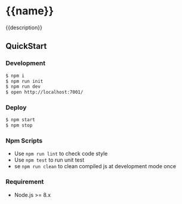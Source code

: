 # {{name}}

{{description}}

## QuickStart

### Development

```bash
$ npm i
$ npm run init
$ npm run dev
$ open http://localhost:7001/
```

### Deploy

```bash
$ npm start
$ npm stop
```

### Npm Scripts

- Use `npm run lint` to check code style
- Use `npm test` to run unit test
- se `npm run clean` to clean compiled js at development mode once

### Requirement

- Node.js >= 8.x
